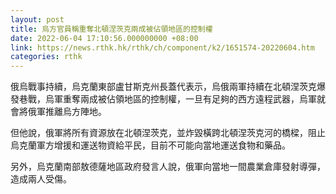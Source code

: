 ```yaml
---
layout: post
title: 烏方官員稱重奪北頓涅茨克兩成被佔領地區的控制權
date: 2022-06-04 17:10:56.000000000 +08:00
link: https://news.rthk.hk/rthk/ch/component/k2/1651574-20220604.htm
categories: rthk
---
```


俄烏戰事持續，烏克蘭東部盧甘斯克州長蓋代表示，烏俄兩軍持續在北頓涅茨克爆發巷戰，烏軍重奪兩成被佔領地區的控制權，一旦有足夠的西方遠程武器，烏軍就會將俄軍推離烏方陣地。

但他說，俄軍將所有資源放在北頓涅茨克，並炸毀橫跨北頓涅茨克河的橋樑，阻止烏克蘭軍方增援和運送物資給平民，目前不可能向當地運送食物和藥品。

另外，烏克蘭南部敖德薩地區政府發言人說，俄軍向當地一間農業倉庫發射導彈，造成兩人受傷。
